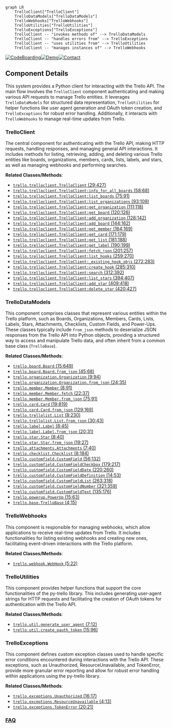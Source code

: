 ```mermaid
graph LR
    TrelloClient["TrelloClient"]
    TrelloDataModels["TrelloDataModels"]
    TrelloWebhooks["TrelloWebhooks"]
    TrelloUtilities["TrelloUtilities"]
    TrelloExceptions["TrelloExceptions"]
    TrelloClient -- "invokes methods of" --> TrelloDataModels
    TrelloClient -- "handles errors from" --> TrelloExceptions
    TrelloClient -- "uses utilities from" --> TrelloUtilities
    TrelloClient -- "manages instances of" --> TrelloWebhooks
```
[![CodeBoarding](https://img.shields.io/badge/Generated%20by-CodeBoarding-9cf?style=flat-square)](https://github.com/CodeBoarding/CodeBoarding)[![Demo](https://img.shields.io/badge/Try%20our-Demo-blue?style=flat-square)](https://www.codeboarding.org/demo)[![Contact](https://img.shields.io/badge/Contact%20us%20-%20contact@codeboarding.org-lightgrey?style=flat-square)](mailto:contact@codeboarding.org)

## Component Details

This system provides a Python client for interacting with the Trello API. The main flow involves the `TrelloClient` component authenticating and making various API requests to manage Trello entities. It leverages `TrelloDataModels` for structured data representation, `TrelloUtilities` for helper functions like user agent generation and OAuth token creation, and `TrelloExceptions` for robust error handling. Additionally, it interacts with `TrelloWebhooks` to manage real-time updates from Trello.

### TrelloClient
The central component for authenticating with the Trello API, making HTTP requests, handling responses, and managing general API interactions. It includes methods for listing, retrieving, adding, and deleting various Trello entities like boards, organizations, members, cards, lists, labels, and stars, as well as managing webhooks and performing searches.


**Related Classes/Methods**:

- <a href="https://github.com/sarumont/py-trello/blob/master/trello/trelloclient.py#L29-L427" target="_blank" rel="noopener noreferrer">`trello.trelloclient.TrelloClient` (29:427)</a>
- <a href="https://github.com/sarumont/py-trello/blob/master/trello/trelloclient.py#L58-L68" target="_blank" rel="noopener noreferrer">`trello.trelloclient.TrelloClient:info_for_all_boards` (58:68)</a>
- <a href="https://github.com/sarumont/py-trello/blob/master/trello/trelloclient.py#L75-L91" target="_blank" rel="noopener noreferrer">`trello.trelloclient.TrelloClient:list_boards` (75:91)</a>
- <a href="https://github.com/sarumont/py-trello/blob/master/trello/trelloclient.py#L93-L109" target="_blank" rel="noopener noreferrer">`trello.trelloclient.TrelloClient:list_organizations` (93:109)</a>
- <a href="https://github.com/sarumont/py-trello/blob/master/trello/trelloclient.py#L111-L118" target="_blank" rel="noopener noreferrer">`trello.trelloclient.TrelloClient:get_organization` (111:118)</a>
- <a href="https://github.com/sarumont/py-trello/blob/master/trello/trelloclient.py#L120-L126" target="_blank" rel="noopener noreferrer">`trello.trelloclient.TrelloClient:get_board` (120:126)</a>
- <a href="https://github.com/sarumont/py-trello/blob/master/trello/trelloclient.py#L128-L142" target="_blank" rel="noopener noreferrer">`trello.trelloclient.TrelloClient:add_organization` (128:142)</a>
- <a href="https://github.com/sarumont/py-trello/blob/master/trello/trelloclient.py#L144-L162" target="_blank" rel="noopener noreferrer">`trello.trelloclient.TrelloClient:add_board` (144:162)</a>
- <a href="https://github.com/sarumont/py-trello/blob/master/trello/trelloclient.py#L164-L169" target="_blank" rel="noopener noreferrer">`trello.trelloclient.TrelloClient:get_member` (164:169)</a>
- <a href="https://github.com/sarumont/py-trello/blob/master/trello/trelloclient.py#L171-L179" target="_blank" rel="noopener noreferrer">`trello.trelloclient.TrelloClient:get_card` (171:179)</a>
- <a href="https://github.com/sarumont/py-trello/blob/master/trello/trelloclient.py#L181-L188" target="_blank" rel="noopener noreferrer">`trello.trelloclient.TrelloClient:get_list` (181:188)</a>
- <a href="https://github.com/sarumont/py-trello/blob/master/trello/trelloclient.py#L190-L199" target="_blank" rel="noopener noreferrer">`trello.trelloclient.TrelloClient:get_label` (190:199)</a>
- <a href="https://github.com/sarumont/py-trello/blob/master/trello/trelloclient.py#L201-L257" target="_blank" rel="noopener noreferrer">`trello.trelloclient.TrelloClient:fetch_json` (201:257)</a>
- <a href="https://github.com/sarumont/py-trello/blob/master/trello/trelloclient.py#L259-L270" target="_blank" rel="noopener noreferrer">`trello.trelloclient.TrelloClient:list_hooks` (259:270)</a>
- <a href="https://github.com/sarumont/py-trello/blob/master/trello/trelloclient.py#L272-L283" target="_blank" rel="noopener noreferrer">`trello.trelloclient.TrelloClient:_existing_hook_objs` (272:283)</a>
- <a href="https://github.com/sarumont/py-trello/blob/master/trello/trelloclient.py#L285-L310" target="_blank" rel="noopener noreferrer">`trello.trelloclient.TrelloClient:create_hook` (285:310)</a>
- <a href="https://github.com/sarumont/py-trello/blob/master/trello/trelloclient.py#L312-L392" target="_blank" rel="noopener noreferrer">`trello.trelloclient.TrelloClient:search` (312:392)</a>
- <a href="https://github.com/sarumont/py-trello/blob/master/trello/trelloclient.py#L394-L407" target="_blank" rel="noopener noreferrer">`trello.trelloclient.TrelloClient:list_stars` (394:407)</a>
- <a href="https://github.com/sarumont/py-trello/blob/master/trello/trelloclient.py#L409-L418" target="_blank" rel="noopener noreferrer">`trello.trelloclient.TrelloClient:add_star` (409:418)</a>
- <a href="https://github.com/sarumont/py-trello/blob/master/trello/trelloclient.py#L420-L427" target="_blank" rel="noopener noreferrer">`trello.trelloclient.TrelloClient:delete_star` (420:427)</a>


### TrelloDataModels
This component comprises classes that represent various entities within the Trello platform, such as Boards, Organizations, Members, Cards, Lists, Labels, Stars, Attachments, Checklists, Custom Fields, and Power-Ups. These classes typically include `from_json` methods to deserialize JSON responses from the Trello API into Python objects, providing a structured way to access and manipulate Trello data, and often inherit from a common base class (`TrelloBase`).


**Related Classes/Methods**:

- <a href="https://github.com/sarumont/py-trello/blob/master/trello/board.py#L15-L649" target="_blank" rel="noopener noreferrer">`trello.board.Board` (15:649)</a>
- <a href="https://github.com/sarumont/py-trello/blob/master/trello/board.py#L45-L68" target="_blank" rel="noopener noreferrer">`trello.board.Board.from_json` (45:68)</a>
- <a href="https://github.com/sarumont/py-trello/blob/master/trello/organization.py#L9-L94" target="_blank" rel="noopener noreferrer">`trello.organization.Organization` (9:94)</a>
- <a href="https://github.com/sarumont/py-trello/blob/master/trello/organization.py#L24-L35" target="_blank" rel="noopener noreferrer">`trello.organization.Organization.from_json` (24:35)</a>
- <a href="https://github.com/sarumont/py-trello/blob/master/trello/member.py#L8-L91" target="_blank" rel="noopener noreferrer">`trello.member.Member` (8:91)</a>
- <a href="https://github.com/sarumont/py-trello/blob/master/trello/member.py#L22-L37" target="_blank" rel="noopener noreferrer">`trello.member.Member.fetch` (22:37)</a>
- <a href="https://github.com/sarumont/py-trello/blob/master/trello/member.py#L75-L91" target="_blank" rel="noopener noreferrer">`trello.member.Member.from_json` (75:91)</a>
- <a href="https://github.com/sarumont/py-trello/blob/master/trello/card.py#L19-L819" target="_blank" rel="noopener noreferrer">`trello.card.Card` (19:819)</a>
- <a href="https://github.com/sarumont/py-trello/blob/master/trello/card.py#L129-L169" target="_blank" rel="noopener noreferrer">`trello.card.Card.from_json` (129:169)</a>
- <a href="https://github.com/sarumont/py-trello/blob/master/trello/trellolist.py#L8-L230" target="_blank" rel="noopener noreferrer">`trello.trellolist.List` (8:230)</a>
- <a href="https://github.com/sarumont/py-trello/blob/master/trello/trellolist.py#L30-L43" target="_blank" rel="noopener noreferrer">`trello.trellolist.List.from_json` (30:43)</a>
- <a href="https://github.com/sarumont/py-trello/blob/master/trello/label.py#L8-L45" target="_blank" rel="noopener noreferrer">`trello.label.Label` (8:45)</a>
- <a href="https://github.com/sarumont/py-trello/blob/master/trello/label.py#L20-L31" target="_blank" rel="noopener noreferrer">`trello.label.Label.from_json` (20:31)</a>
- <a href="https://github.com/sarumont/py-trello/blob/master/trello/star.py#L8-L40" target="_blank" rel="noopener noreferrer">`trello.star.Star` (8:40)</a>
- <a href="https://github.com/sarumont/py-trello/blob/master/trello/star.py#L19-L27" target="_blank" rel="noopener noreferrer">`trello.star.Star.from_json` (19:27)</a>
- <a href="https://github.com/sarumont/py-trello/blob/master/trello/attachments.py#L7-L40" target="_blank" rel="noopener noreferrer">`trello.attachments.Attachments` (7:40)</a>
- <a href="https://github.com/sarumont/py-trello/blob/master/trello/checklist.py#L8-L184" target="_blank" rel="noopener noreferrer">`trello.checklist.Checklist` (8:184)</a>
- <a href="https://github.com/sarumont/py-trello/blob/master/trello/customfield.py#L56-L132" target="_blank" rel="noopener noreferrer">`trello.customfield.CustomField` (56:132)</a>
- <a href="https://github.com/sarumont/py-trello/blob/master/trello/customfield.py#L179-L217" target="_blank" rel="noopener noreferrer">`trello.customfield.CustomFieldCheckbox` (179:217)</a>
- <a href="https://github.com/sarumont/py-trello/blob/master/trello/customfield.py#L220-L260" target="_blank" rel="noopener noreferrer">`trello.customfield.CustomFieldDate` (220:260)</a>
- <a href="https://github.com/sarumont/py-trello/blob/master/trello/customfield.py#L14-L53" target="_blank" rel="noopener noreferrer">`trello.customfield.CustomFieldDefinition` (14:53)</a>
- <a href="https://github.com/sarumont/py-trello/blob/master/trello/customfield.py#L263-L318" target="_blank" rel="noopener noreferrer">`trello.customfield.CustomFieldList` (263:318)</a>
- <a href="https://github.com/sarumont/py-trello/blob/master/trello/customfield.py#L321-L359" target="_blank" rel="noopener noreferrer">`trello.customfield.CustomFieldNumber` (321:359)</a>
- <a href="https://github.com/sarumont/py-trello/blob/master/trello/customfield.py#L135-L176" target="_blank" rel="noopener noreferrer">`trello.customfield.CustomFieldText` (135:176)</a>
- <a href="https://github.com/sarumont/py-trello/blob/master/trello/powerup.py#L15-L63" target="_blank" rel="noopener noreferrer">`trello.powerup.PowerUp` (15:63)</a>
- <a href="https://github.com/sarumont/py-trello/blob/master/trello/base.py#L4-L15" target="_blank" rel="noopener noreferrer">`trello.base.TrelloBase` (4:15)</a>


### TrelloWebhooks
This component is responsible for managing webhooks, which allow applications to receive real-time updates from Trello. It includes functionalities for listing existing webhooks and creating new ones, facilitating event-driven interactions with the Trello platform.


**Related Classes/Methods**:

- <a href="https://github.com/sarumont/py-trello/blob/master/trello/webhook.py#L5-L22" target="_blank" rel="noopener noreferrer">`trello.webhook.WebHook` (5:22)</a>


### TrelloUtilities
This component provides helper functions that support the core functionalities of the py-trello library. This includes generating user-agent strings for HTTP requests and facilitating the creation of OAuth tokens for authentication with the Trello API.


**Related Classes/Methods**:

- <a href="https://github.com/sarumont/py-trello/blob/master/trello/util.py#L7-L12" target="_blank" rel="noopener noreferrer">`trello.util.generate_user_agent` (7:12)</a>
- <a href="https://github.com/sarumont/py-trello/blob/master/trello/util.py#L15-L96" target="_blank" rel="noopener noreferrer">`trello.util.create_oauth_token` (15:96)</a>


### TrelloExceptions
This component defines custom exception classes used to handle specific error conditions encountered during interactions with the Trello API. These exceptions, such as Unauthorized, ResourceUnavailable, and TokenError, provide more granular error reporting and allow for robust error handling within applications using the py-trello library.


**Related Classes/Methods**:

- <a href="https://github.com/sarumont/py-trello/blob/master/trello/exceptions.py#L16-L17" target="_blank" rel="noopener noreferrer">`trello.exceptions.Unauthorized` (16:17)</a>
- <a href="https://github.com/sarumont/py-trello/blob/master/trello/exceptions.py#L4-L13" target="_blank" rel="noopener noreferrer">`trello.exceptions.ResourceUnavailable` (4:13)</a>
- <a href="https://github.com/sarumont/py-trello/blob/master/trello/exceptions.py#L20-L21" target="_blank" rel="noopener noreferrer">`trello.exceptions.TokenError` (20:21)</a>




### [FAQ](https://github.com/CodeBoarding/GeneratedOnBoardings/tree/main?tab=readme-ov-file#faq)